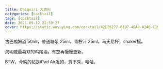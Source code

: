 ```yaml
---
title: Daiquiri 大吉利
categories: [cocktail]
tags: [cocktail]
date: 2021-09-12 22:59:27
cover: https://static.wuyuying.com/cocktail/42E26277-81B7-4FA8-A240-C19DA78903C2.jpeg?imageView2/3/w/2000/h/2000/format/jpg/q/75
---
```


古巴朗姆酒 50ml，普通糖浆 25ml，青柠汁 25ml，马天尼杯，shaker摇。

海明威最喜欢的鸡尾酒。有空再慢慢更新。

BTW，今晚的帖是iPad Air发的，秀不秀，哈哈。

